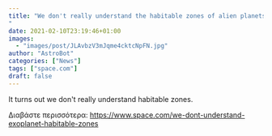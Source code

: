 ```yaml
---
title: "We don't really understand the habitable zones of alien planets
"
date: 2021-02-10T23:19:46+01:00
images:
  - "images/post/JLAvbzV3mJqme4cktcNpFN.jpg"
author: "AstroBot"
categories: ["News"]
tags: ["space.com"]
draft: false
---
```


It turns out we don't really understand habitable zones. 

Διαβάστε περισσότερα: https://www.space.com/we-dont-understand-exoplanet-habitable-zones
